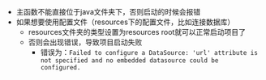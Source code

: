 - 主函数不能直接位于java文件夹下，否则启动的时候会报错
- 如果想要使用配置文件（resources下的配置文件，比如连接数据库）
  - resources文件夹的类型设置为resources root就可以正常启动项目了
  - 否则会出现错误，导致项目启动失败
    - 错误为：`Failed to configure a DataSource: 'url' attribute is not specified and no embedded datasource could be configured.`
